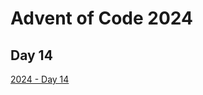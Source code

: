 # Advent of Code 2024

## Day 14

[2024 - Day 14](https://adventofcode.com/2024/day/14 "Advent of Code 2024 Day 14")
